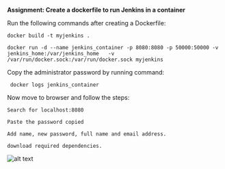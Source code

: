 **Assignment: Create a dockerfile to run Jenkins in a container**

Run the following commands after creating a Dockerfile:

```docker build -t myjenkins .```

```docker run -d --name jenkins_container -p 8080:8080 -p 50000:50000 -v jenkins_home:/var/jenkins_home   -v /var/run/docker.sock:/var/run/docker.sock myjenkins```

Copy the administrator password by running command:

``` docker logs jenkins_container```

Now move to browser and follow the steps:

```Search for localhost:8080```

```Paste the password copied```

```Add name, new password, full name and email address.```

```download required dependencies.```


![alt text](image.png)